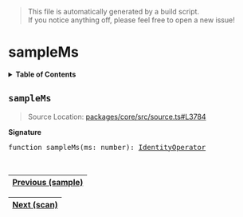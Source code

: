 > This file is automatically generated by a build script.<br>If you notice anything off, please feel free to open a new issue!

# sampleMs

<details><summary><b>Table of Contents</b></summary><br>

1. [<code>sampleMs</code>](#sampleMs)</details>

## <a name="sampleMs"></a><code>sampleMs</code>

> Source Location: [packages\/core\/src\/source.ts#L3784](..\/..\/packages\/core\/src\/source.ts#L3784)

<b>Signature</b>

<pre>function sampleMs(ms: number): <a href="../01-api-basics/04-Operator.md#IdentityOperator">IdentityOperator</a></pre><br>

| [Previous \(sample\)](056-sample.md#readme) |
| --- |

<div align="right">

| [Next \(scan\)](058-scan.md#readme) |
| --- |
</div>
